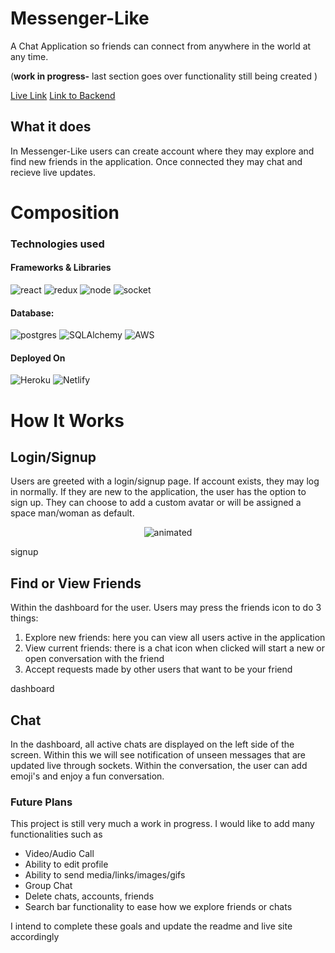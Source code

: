 
# Messenger-Like
A Chat Application so friends can connect from anywhere in the world at any time.

(**work in progress-** last section goes over functionality still being created )

[Live Link](https://www.linkedin.com/in/garv-s-64b238241/)
[Link to Backend](https://github.com/hassankaz1/messenger-backend)



## What it does
In Messenger-Like users can create account where they may explore and find new friends in the application. Once connected they may chat and recieve live updates. 




# Composition
### Technologies used
#### Frameworks & Libraries
![react](https://img.shields.io/badge/React-20232A?style=for-the-badge&logo=react&logoColor=61DAFB)
![redux](https://img.shields.io/badge/Redux-593D88?style=for-the-badge&logo=redux&logoColor=white)
![node](https://img.shields.io/badge/Node.js-339933?style=for-the-badge&logo=nodedotjs&logoColor=white)
![socket](https://img.shields.io/badge/Socket.io-010101?&style=for-the-badge&logo=Socket.io&logoColor=white)


#### Database:
![postgres](https://img.shields.io/badge/PostgreSQL-316192?style=for-the-badge&logo=postgresql&logoColor=white)
![SQLAlchemy](https://img.shields.io/badge/SQLAlchemy-100000?style=for-the-badge&logo=sql&logoColor=BA1212&labelColor=AD0000&color=A90000)
![AWS](https://img.shields.io/badge/Amazon_AWS-%23232f3e.svg?style=for-the-badge&logo=amazonaws&logoColor=ec912d)

#### Deployed On
![Heroku](https://img.shields.io/badge/Heroku-430098?style=for-the-badge&logo=heroku&logoColor=white)
![Netlify](https://img.shields.io/badge/Netlify-00C7B7?style=for-the-badge&logo=netlify&logoColor=white)


# How It Works
## Login/Signup
Users are greeted with a login/signup page. If account exists, they may log in normally. If they are new to the application, the user has the option to sign up. They can choose to add a custom avatar or will be assigned a space man/woman as default.

<p align="center">
  <img src="https://github.com/hassankaz1/messenger-frontend/tree/login.gif" alt="animated" />
</p>

signup

## Find or View Friends
Within the dashboard for the user. Users may press the friends icon to do 3 things:

1. Explore new friends: here you can view all users active in the application
2. View current friends: there is a chat icon when clicked will start a new or open conversation with the friend
3. Accept requests made by other users that want to be your friend

dashboard


## Chat
In the dashboard, all active chats are displayed on the left side of the screen. Within this we will see notification of unseen messages that are updated live through sockets. Within the conversation, the user can add emoji's and enjoy a fun conversation. 

### Future Plans

This project is still very much a work in progress. I would like to add many functionalities such as 
- Video/Audio Call
- Ability to edit profile
- Ability to send media/links/images/gifs
- Group Chat 
- Delete chats, accounts, friends
- Search bar functionality to ease how we explore friends or chats

I intend to complete these goals and update the readme and live site accordingly